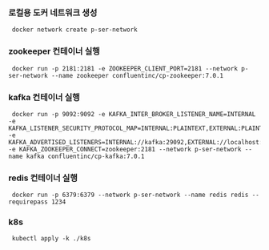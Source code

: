### 로컬용 도커 네트워크 생성

```shell
 docker network create p-ser-network
```

### zookeeper 컨테이너 실행

```shell
 docker run -p 2181:2181 -e ZOOKEEPER_CLIENT_PORT=2181 --network p-ser-network --name zookeeper confluentinc/cp-zookeeper:7.0.1
```

### kafka 컨테이너 실행

```shell
 docker run -p 9092:9092 -e KAFKA_INTER_BROKER_LISTENER_NAME=INTERNAL -e KAFKA_LISTENER_SECURITY_PROTOCOL_MAP=INTERNAL:PLAINTEXT,EXTERNAL:PLAINTEXT -e KAFKA_ADVERTISED_LISTENERS=INTERNAL://kafka:29092,EXTERNAL://localhost:9092 -e KAFKA_ZOOKEEPER_CONNECT=zookeeper:2181 --network p-ser-network --name kafka confluentinc/cp-kafka:7.0.1
```

### redis 컨테이너 실행

```shell
 docker run -p 6379:6379 --network p-ser-network --name redis redis --requirepass 1234
```

### k8s

```shell
 kubectl apply -k ./k8s
```
